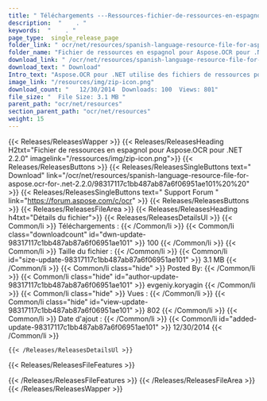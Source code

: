 ```yaml
---
title: " Téléchargements ---Ressources-fichier-de-ressources-en-espagnol-pour-aspose.ocr-pour-.net-2.2.0 . "
description:  "    . " 
keywords:  "    . " 
page_type:  single_release_page
folder_link: " ocr/net/resources/spanish-language-resource-file-for-aspose.ocr-for-.net-2.2.0/"
folder_name: "Fichier de ressources en espagnol pour Aspose.OCR pour .NET 2.2.0"
download_link: " /ocr/net/resources/spanish-language-resource-file-for-aspose.ocr-for-.net-2.2.0/98317117c1bb487ab87a6f06951ae101"
download_text: " Download"
Intro_text: "Aspose.OCR pour .NET utilise des fichiers de ressources pour différentes langues pour effectuer l'OCR o ..."
image_link: "/resources/img/zip-icon.png"
download_count: "   12/30/2014  Downloads: 100  Views: 801"
file_size: "  File Size: 3.1 MB "
parent_path: "ocr/net/resources"
section_parent_path: "ocr/net/resources"
weight: 15
---
```


{{< Releases/ReleasesWapper >}}
  {{< Releases/ReleasesHeading H2txt="Fichier de ressources en espagnol pour Aspose.OCR pour .NET 2.2.0" imagelink="/ressources/img/zip-icon.png">}}
  {{< Releases/ReleasesButtons >}}
    {{< Releases/ReleasesSingleButtons text=" Download" link="/ocr/net/resources/spanish-language-resource-file-for-aspose.ocr-for-.net-2.2.0/98317117c1bb487ab87a6f06951ae101%20%20" >}}
    {{< Releases/ReleasesSingleButtons text=" Support Forum " link="https://forum.aspose.com/c/ocr" >}}
  {{< Releases/ReleasesButtons >}}
  {{< Releases/ReleasesFileArea >}}
    {{< Releases/ReleasesHeading h4txt="Détails du fichier">}}
    {{< Releases/ReleasesDetailsUl >}}
            {{< Common/li >}} Téléchargements : {{< /Common/li >}}
      {{< Common/li class="downloadcount" id="dwn-update-98317117c1bb487ab87a6f06951ae101" >}} 100 {{< /Common/li >}}
      {{< Common/li >}} Taille du fichier : {{< /Common/li >}}
      {{< Common/li id="size-update-98317117c1bb487ab87a6f06951ae101" >}} 3.1 MB {{< /Common/li >}} 
      {{< Common/li  class="hide" >}} Posted By: {{< /Common/li >}} 
      {{< Common/li class="hide" id="author-update-98317117c1bb487ab87a6f06951ae101" >}} evgeniy.koryagin {{< /Common/li >}}
      {{< Common/li class="hide" >}} Vues : {{< /Common/li >}}
      {{< Common/li class="hide" id="view-update-98317117c1bb487ab87a6f06951ae101" >}} 802 {{< /Common/li >}}
      {{< Common/li >}} Date d'ajout : {{< /Common/li >}}
      {{< Common/li id="added-update-98317117c1bb487ab87a6f06951ae101" >}} 12/30/2014 {{< /Common/li >}} 

    {{< /Releases/ReleasesDetailsUl >}}

  {{< Releases/ReleasesFileFeatures >}}
      
  {{< /Releases/ReleasesFileFeatures >}}
 {{< /Releases/ReleasesFileArea >}}
{{< /Releases/ReleasesWapper >}}



